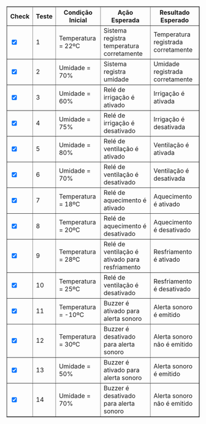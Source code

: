 <table border="1">
    <tr>
        <th>Check</th>
        <th>Teste</th>
        <th>Condição Inicial</th>
        <th>Ação Esperada</th>
        <th>Resultado Esperado</th>
    </tr>
    <tr>
        <td><input type="checkbox" checked></td>
        <td>1</td>
        <td>Temperatura = 22ºC</td>
        <td>Sistema registra temperatura corretamente</td>
        <td>Temperatura registrada corretamente</td>
    </tr>
    <tr>
        <td><input type="checkbox" checked></td>
        <td>2</td>
        <td>Umidade = 70%</td>
        <td>Sistema registra umidade</td>
        <td>Umidade registrada corretamente</td>
    </tr>
    <tr>
        <td><input type="checkbox" checked></td>
        <td>3</td>
        <td>Umidade = 60%</td>
        <td>Relé de irrigação é ativado</td>
        <td>Irrigação é ativada</td>
    </tr>
    <tr>
        <td><input type="checkbox" checked></td>
        <td>4</td>
        <td>Umidade = 75%</td>
        <td>Relé de irrigação é desativado</td>
        <td>Irrigação é desativada</td>
    </tr>
    <tr>
        <td><input type="checkbox" checked></td>
        <td>5</td>
        <td>Umidade = 80%</td>
        <td>Relé de ventilação é ativado</td>
        <td>Ventilação é ativada</td>
    </tr>
    <tr>
        <td><input type="checkbox" checked></td>
        <td>6</td>
        <td>Umidade = 70%</td>
        <td>Relé de ventilação é desativado</td>
        <td>Ventilação é desativada</td>
    </tr>
    <tr>
        <td><input type="checkbox" checked></td>
        <td>7</td>
        <td>Temperatura = 18ºC</td>
        <td>Relé de aquecimento é ativado</td>
        <td>Aquecimento é ativado</td>
    </tr>
    <tr>
        <td><input type="checkbox" checked></td>
        <td>8</td>
        <td>Temperatura = 20ºC</td>
        <td>Relé de aquecimento é desativado</td>
        <td>Aquecimento é desativado</td>
    </tr>
    <tr>
        <td><input type="checkbox" checked></td>
        <td>9</td>
        <td>Temperatura = 28ºC</td>
        <td>Relé de ventilação é ativado para resfriamento</td>
        <td>Resfriamento é ativado</td>
    </tr>
    <tr>
        <td><input type="checkbox" checked></td>
        <td>10</td>
        <td>Temperatura = 25ºC</td>
        <td>Relé de ventilação é desativado</td>
        <td>Resfriamento é desativado</td>
    </tr>
    <tr>
        <td><input type="checkbox" checked></td>
        <td>11</td>
        <td>Temperatura = -10ºC</td>
        <td>Buzzer é ativado para alerta sonoro</td>
        <td>Alerta sonoro é emitido</td>
    </tr>
    <tr>
        <td><input type="checkbox" checked></td>
        <td>12</td>
        <td>Temperatura = 30ºC</td>
        <td>Buzzer é desativado para alerta sonoro</td>
        <td>Alerta sonoro não é emitido</td>
    </tr>
    <tr>
        <td><input type="checkbox" checked></td>
        <td>13</td>
        <td>Umidade = 50%</td>
        <td>Buzzer é ativado para alerta sonoro</td>
        <td>Alerta sonoro é emitido</td>
    </tr>
    <tr>
        <td><input type="checkbox" checked></td>
        <td>14</td>
        <td>Umidade = 70%</td>
        <td>Buzzer é desativado para alerta sonoro</td>
        <td>Alerta sonoro não é emitido</td>
    </tr>
    <!-- Continue adding rows as needed -->
</table>
